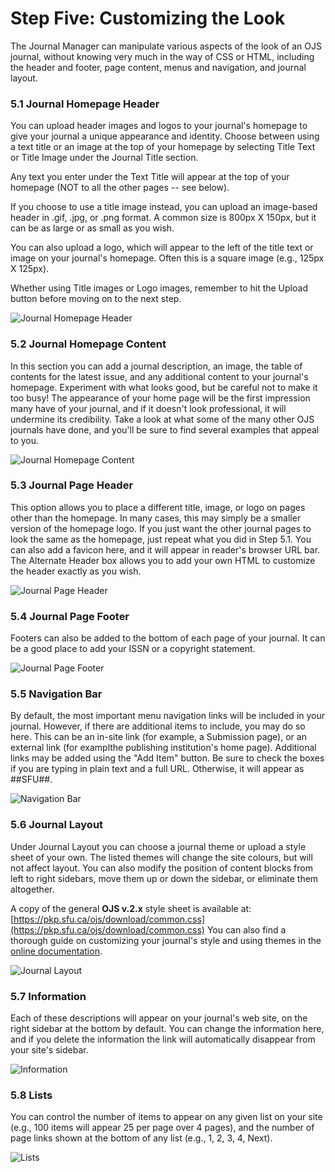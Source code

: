 # Step Five: Customizing the Look

The Journal Manager can manipulate various aspects of the look of an OJS journal, without knowing very much in the way of CSS or HTML, including the header and footer, page content, menus and navigation, and journal layout.

### 5.1 Journal Homepage Header

You can upload header images and logos to your journal's homepage to give your journal a unique appearance and identity. Choose between using a text title or an image at the top of your homepage by selecting Title Text or Title Image under the Journal Title section.

Any text you enter under the Text Title will appear at the top of your homepage \(NOT to all the other pages -- see below\).

If you choose to use a title image instead, you can upload an image-based header in .gif, .jpg, or .png format. A common size is 800px X 150px, but it can be as large or as small as you wish.

You can also upload a logo, which will appear to the left of the title text or image on your journal's homepage. Often this is a square image \(e.g., 125px X 125px\).

Whether using Title images or Logo images, remember to hit the Upload button before moving on to the next step.

![Journal Homepage Header](images/chapter5/five_steps/header.png)

### 5.2 Journal Homepage Content

In this section you can add a journal description, an image, the table of contents for the latest issue, and any additional content to your journal's homepage. Experiment with what looks good, but be careful not to make it too busy! The appearance of your home page will be the first impression many have of your journal, and if it doesn't look professional, it will undermine its credibility. Take a look at what some of the many other OJS journals have done, and you'll be sure to find several examples that appeal to you.

![Journal Homepage Content](images/chapter5/five_steps/journal_homepage.png)

### 5.3 Journal Page Header

This option allows you to place a different title, image, or logo on pages other than the homepage. In many cases, this may simply be a smaller version of the homepage logo. If you just want the other journal pages to look the same as the homepage, just repeat what you did in Step 5.1. You can also add a favicon here, and it will appear in reader's browser URL bar. The Alternate Header box allows you to add your own HTML to customize the header exactly as you wish.

![Journal Page Header](images/chapter5/five_steps/page_header.png)

### 5.4 Journal Page Footer

Footers can also be added to the bottom of each page of your journal. It can be a good place to add your ISSN or a copyright statement.

![Journal Page Footer](images/chapter5/five_steps/page_footer.png)

### 5.5 Navigation Bar

By default, the most important menu navigation links will be included in your journal. However, if there are additional items to include, you may do so here. This can be an in-site link \(for example, a Submission page\), or an external link \(for examplthe publishing institution's home page\). Additional links may be added using the "Add Item" button. Be sure to check the boxes if you are typing in plain text and a full URL. Otherwise, it will appear as \#\#SFU\#\#.

![Navigation Bar](images/chapter5/five_steps/nav_bar.png)

### 5.6 Journal Layout

Under Journal Layout you can choose a journal theme or upload a style sheet of your own. The listed themes will change the site colours, but will not affect layout. You can also modify the position of content blocks from left to right sidebars, move them up or down the sidebar, or eliminate them altogether.

A copy of the general **OJS v.2.x** style sheet is available at: [https://pkp.sfu.ca/ojs/download/common.css](https://pkp.sfu.ca/ojs/download/common.css) You can also find a thorough guide on customizing your journal's style and using themes in the [online documentation](https://pkp.sfu.ca/wiki/index.php/Customizing_OJS).

![Journal Layout](images/chapter5/five_steps/layout.png)

### 5.7 Information

Each of these descriptions will appear on your journal's web site, on the right sidebar at the bottom by default. You can change the information here, and if you delete the information the link will automatically disappear from your site's sidebar.

![Information](images/chapter5/five_steps/information.png)

### 5.8 Lists

You can control the number of items to appear on any given list on your site \(e.g., 100 items will appear 25 per page over 4 pages\), and the number of page links shown at the bottom of any list \(e.g., 1, 2, 3, 4, Next\).

![Lists](images/chapter5/five_steps/lists.png)


